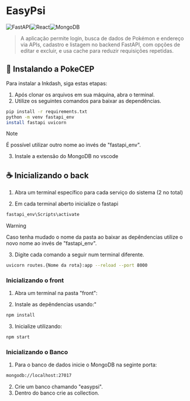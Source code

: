 # EasyPsi 
![FastAPI](https://img.shields.io/badge/FastAPI-005571?style=for-the-badge&logo=fastapi)![React](https://img.shields.io/badge/react-%2320232a.svg?style=for-the-badge&logo=react&logoColor=%2361DAFB)![MongoDB](https://img.shields.io/badge/MongoDB-%234ea94b.svg?style=for-the-badge&logo=mongodb&logoColor=white)
> A aplicação permite login, busca de dados de Pokémon e endereço via APIs, cadastro e listagem no backend FastAPI, com opções de editar e excluir, e usa cache para reduzir requisições repetidas.

## 🚀 Instalando a PokeCEP

Para instalar a Inkdash, siga estas etapas:

1. Após clonar os arquivos em sua máquina, abra o terminal.
2. Utilize os seguintes comandos para baixar as dependências.

```bash
pip install -r requirements.txt
python -m venv fastapi_env
install fastapi uvicorn
```
> [!NOTE]
> É possível utilizar outro nome ao invés de "fastapi_env".

3. Instale a extensão do MongoDB no vscode

## ☕ Inicializando o back

1. Abra um terminal específico para cada serviço do sistema (2 no total)

2. Em cada terminal aberto inicialize o fastapi

```bash
fastapi_env\Scripts\activate
```
> [!WARNING]
> Caso tenha mudado o nome da pasta ao baixar as depêndencias utilize o novo nome ao invés de "fastapi_env".

3. Digite cada comando a seguir num terminal diferente.

```bash
uvicorn routes.{Nome da rota}:app --reload --port 8000

```

### Inicializando o front

1. Abra um terminal na pasta "front":

2. Instale as depêndencias usando:"

```bash
npm install
```

3. Inicialize utilizando:
```bash
npm start
```

### Inicializando o Banco

1. Para o banco de dados inicie o MongoDB na seginte porta:

```bash
mongodb://localhost:27017
```
2. Crie um banco chamando "easypsi".
3. Dentro do banco crie as collection.

